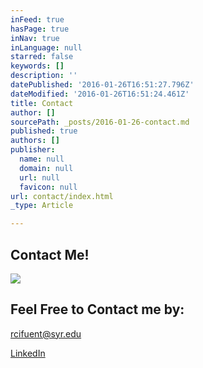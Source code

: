 ```yaml
---
inFeed: true
hasPage: true
inNav: true
inLanguage: null
starred: false
keywords: []
description: ''
datePublished: '2016-01-26T16:51:27.796Z'
dateModified: '2016-01-26T16:51:24.461Z'
title: Contact
author: []
sourcePath: _posts/2016-01-26-contact.md
published: true
authors: []
publisher:
  name: null
  domain: null
  url: null
  favicon: null
url: contact/index.html
_type: Article

---
```

## Contact Me!
![](https://the-grid-user-content.s3-us-west-2.amazonaws.com/b04bfda1-3ce1-4e63-ae5a-f2771f58f247.png)

## Feel Free to Contact me by: 

rcifuent@syr.edu

[LinkedIn][0]

[0]: https://www.linkedin.com/in/rafacifuentes